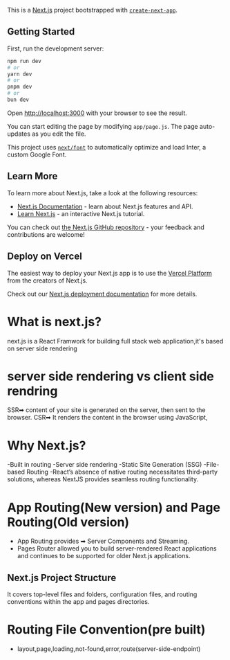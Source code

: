 This is a [Next.js](https://nextjs.org/) project bootstrapped with [`create-next-app`](https://github.com/vercel/next.js/tree/canary/packages/create-next-app).

## Getting Started

First, run the development server:

```bash
npm run dev
# or
yarn dev
# or
pnpm dev
# or
bun dev
```

Open [http://localhost:3000](http://localhost:3000) with your browser to see the result.

You can start editing the page by modifying `app/page.js`. The page auto-updates as you edit the file.

This project uses [`next/font`](https://nextjs.org/docs/basic-features/font-optimization) to automatically optimize and load Inter, a custom Google Font.

## Learn More

To learn more about Next.js, take a look at the following resources:

- [Next.js Documentation](https://nextjs.org/docs) - learn about Next.js features and API.
- [Learn Next.js](https://nextjs.org/learn) - an interactive Next.js tutorial.

You can check out [the Next.js GitHub repository](https://github.com/vercel/next.js/) - your feedback and contributions are welcome!

## Deploy on Vercel

The easiest way to deploy your Next.js app is to use the [Vercel Platform](https://vercel.com/new?utm_medium=default-template&filter=next.js&utm_source=create-next-app&utm_campaign=create-next-app-readme) from the creators of Next.js.

Check out our [Next.js deployment documentation](https://nextjs.org/docs/deployment) for more details.

# What is next.js?

next.js is a React Framwork for building full stack web application,it's based on server side rendering

# server side rendering vs client side rendring

SSR➡ content of your site is generated on the server, then sent to the browser.
CSR➡ It renders the content in the browser using JavaScript,

# Why Next.js?

-Built in routing
-Server side rendering
-Static Site Generation (SSG)
-File-based Routing
-React’s absence of native routing necessitates third-party solutions, whereas NextJS provides seamless routing functionality.

# App Routing(New version) and Page Routing(Old version)

- App Routing provides ➡ Server Components and Streaming.
- Pages Router allowed you to build server-rendered React applications and continues to be supported for older Next.js applications.

## Next.js Project Structure

It covers top-level files and folders, configuration files, and routing conventions within the app and pages directories.

# Routing File Convention(pre built)

- layout,page,loading,not-found,error,route(server-side-endpoint)
